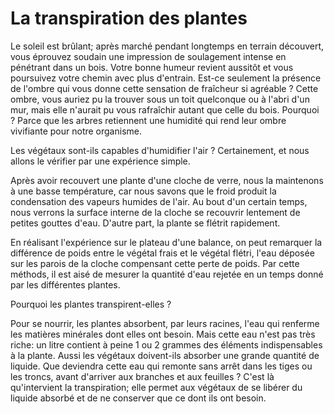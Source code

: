 # La transpiration des plantes

Le soleil est brûlant; après marché pendant longtemps
en terrain découvert, vous éprouvez soudain une impression
de soulagement intense en pénétrant dans un bois.
Votre bonne humeur revient aussitôt et vous poursuivez
votre chemin avec plus d'entrain. Est-ce seulement
la présence de l'ombre qui vous donne cette sensation
de fraîcheur si agréable ? Cette ombre, vous
auriez pu la trouver sous un toit quelconque ou à
l'abri d'un mur, mais elle n'aurait pu vous rafraîchir
autant que celle du bois. Pourquoi ? Parce que
les arbres retiennent une humidité qui rend leur ombre vivifiante
pour notre organisme.

Les végétaux sont-ils capables d'humidifier l'air ?
Certainement, et nous allons le vérifier par une expérience simple.

Après avoir recouvert une plante d'une cloche de verre, nous
la maintenons à une basse température, car nous savons que
le froid produit la condensation des vapeurs humides de l'air.
Au bout d'un certain temps, nous verrons la surface interne de la
cloche se recouvrir lentement de petites gouttes d'eau. D'autre
part, la plante se flétrit rapidement.

En réalisant l'expérience sur le plateau d'une balance,
on peut remarquer la différence de poids entre
le végétal frais et le végétal flétri, l'eau déposée
sur les parois de la cloche compensant cette perte de poids.
Par cette méthods, il est aisé de mesurer la quantité d'eau
rejetée en un temps donné par les différentes plantes.

Pourquoi les plantes transpirent-elles ?

Pour se nourrir, les plantes absorbent, par leurs racines,
l'eau qui renferme les matières minérales dont elles ont
besoin. Mais cette eau n'est pas très riche: un litre
contient à peine 1 ou 2 grammes des éléments indispensables
à la plante. Aussi les végétaux doivent-ils absorber une
grande quantité de liquide. Que deviendra cette
eau qui remonte sans arrêt dans les tiges ou les troncs,
avant d'arriver aux branches et aux feuilles ?
C'est là qu'intervient la transpiration; elle permet aux végétaux
de se libérer du liquide absorbé et de ne conserver que ce dont ils
ont besoin.